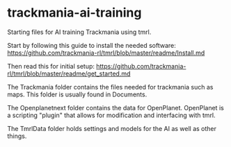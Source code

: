 # trackmania-ai-training

Starting files for AI training Trackmania using tmrl.

Start by following this guide to install the needed software: https://github.com/trackmania-rl/tmrl/blob/master/readme/Install.md

Then read this for initial setup: https://github.com/trackmania-rl/tmrl/blob/master/readme/get_started.md


The Trackmania folder contains the files needed for trackmania such as maps. This folder is usually found in Documents.

The Openplanetnext folder contains the data for OpenPlanet. OpenPlanet is a scripting "plugin" that allows for modification and interfacing with tmrl.

The TmrlData folder holds settings and models for the AI as well as other things.